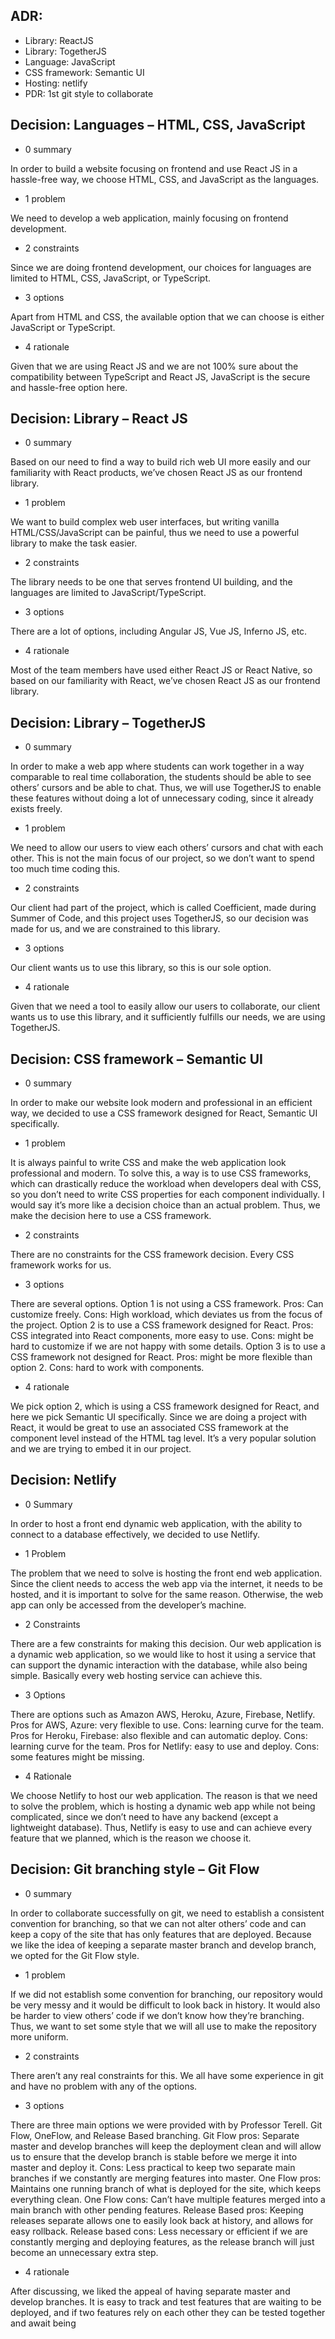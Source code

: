 ## ADR:
* Library: ReactJS
* Library: TogetherJS
* Language: JavaScript
* CSS framework: Semantic UI
* Hosting: netlify
* PDR: 1st git style to collaborate 

## Decision: Languages – HTML, CSS, JavaScript

* 0 summary

In order to build a website focusing on frontend and use React JS in a hassle-free way, we choose HTML, CSS, and JavaScript as the languages.

* 1 problem

We need to develop a web application, mainly focusing on frontend development. 

* 2 constraints

Since we are doing frontend development, our choices for languages are limited to HTML, CSS, JavaScript, or TypeScript.

* 3 options

Apart from HTML and CSS, the available option that we can choose is either JavaScript or TypeScript. 

* 4 rationale

Given that we are using React JS and we are not 100% sure about the compatibility between TypeScript and React JS, JavaScript is the secure and hassle-free option here.

## Decision: Library – React JS

* 0 summary

Based on our need to find a way to build rich web UI more easily and our familiarity with React products, we’ve chosen React JS as our frontend library.

* 1 problem

We want to build complex web user interfaces, but writing vanilla HTML/CSS/JavaScript can be painful, thus we need to use a powerful library to make the task easier.

* 2 constraints

The library needs to be one that serves frontend UI building, and the languages are limited to JavaScript/TypeScript.

* 3 options

There are a lot of options, including Angular JS, Vue JS, Inferno JS, etc.

* 4 rationale

Most of the team members have used either React JS or React Native, so based on our familiarity with React, we’ve chosen React JS as our frontend library.

## Decision: Library – TogetherJS

* 0 summary

In order to make a web app where students can work together in a way comparable to real time collaboration, the students should be able to see others’ cursors and be able to chat. Thus, we will use TogetherJS to enable these features without doing a lot of unnecessary coding, since it already exists freely. 

* 1 problem

We need to allow our users to view each others’ cursors and chat with each other. This is not the main focus of our project, so we don’t want to spend too much time coding this.

* 2 constraints

Our client had part of the project, which is called Coefficient, made during Summer of Code, and this project uses TogetherJS, so our decision was made for us, and we are constrained to this library. 

* 3 options

Our client wants us to use this library, so this is our sole option.  

* 4 rationale

Given that we need a tool to easily allow our users to collaborate, our client wants us to use this library, and it sufficiently fulfills our needs, we are using TogetherJS.

## Decision: CSS framework – Semantic UI

* 0 summary

In order to make our website look modern and professional in an efficient way, we decided to use a CSS framework designed for React, Semantic UI specifically.

* 1 problem

It is always painful to write CSS and make the web application look professional and modern. To solve this, a way is to use CSS frameworks, which can drastically reduce the workload when developers deal with CSS, so you don’t need to write CSS properties for each component individually. I would say it’s more like a decision choice than an actual problem. Thus, we make the decision here to use a CSS framework.

* 2 constraints

There are no constraints for the CSS framework decision. Every CSS framework works for us.

* 3 options

There are several options. Option 1 is not using a CSS framework. Pros: Can customize freely. Cons: High workload, which deviates us from the focus of the project. Option 2 is to use a CSS framework designed for React. Pros: CSS integrated into React components, more easy to use. Cons: might be hard to customize if we are not happy with some details. Option 3 is to use a CSS framework not designed for React. Pros: might be more flexible than option 2. Cons: hard to work with components. 

* 4 rationale

We pick option 2, which is using a CSS framework designed for React, and here we pick Semantic UI specifically. Since we are doing a project with React, it would be great to use an associated CSS framework at the component level instead of the HTML tag level. It’s a very popular solution and we are trying to embed it in our project.

 

## Decision: Netlify

* 0 Summary

In order to host a front end dynamic web application, with the ability to connect to a database effectively, we decided to use Netlify. 

* 1 Problem

The problem that we need to solve is hosting the front end web application. Since the client needs to access the web app via the internet, it needs to be hosted, and it is important to solve for the same reason. Otherwise, the web app can only be accessed from the developer’s machine.

* 2 Constraints

There are a few constraints for making this decision. Our web application is a dynamic web application, so we would like to host it using a service that can support the dynamic interaction with the database, while also being simple. Basically every web hosting service can achieve this.

* 3 Options

There are options such as Amazon AWS, Heroku, Azure, Firebase, Netlify. Pros for AWS, Azure: very flexible to use. Cons: learning curve for the team. Pros for Heroku, Firebase: also flexible and can automatic deploy. Cons: learning curve for the team. Pros for Netlify: easy to use and deploy. Cons: some features might be missing.

* 4 Rationale

We choose Netlify to host our web application. The reason is that we need to solve the problem, which is hosting a dynamic web app while not being complicated, since we don’t need to have any backend (except a lightweight database). Thus, Netlify is easy to use and can achieve every feature that we planned, which is the reason we choose it.

 

## Decision: Git branching style – Git Flow

* 0 summary

In order to collaborate successfully on git, we need to establish a consistent convention for branching, so that we can not alter others’ code and can keep a copy of the site that has only features that are deployed. Because we like the idea of keeping a separate master branch and develop branch, we opted for the Git Flow style. 

* 1 problem

If we did not establish some convention for branching, our repository would be very messy and it would be difficult to look back in history. It would also be harder to view others’ code if we don’t know how they’re branching. Thus, we want to set some style that we will all use to make the repository more uniform.

* 2 constraints

There aren’t any real constraints for this. We all have some experience in git and have no problem with any of the options. 

* 3 options

There are three main options we were provided with by Professor Terell. Git Flow, OneFlow, and Release Based branching. Git Flow pros: Separate master and develop branches will keep the deployment clean and will allow us to ensure that the develop branch is stable before we merge it into master and deploy it. Cons: Less practical to keep two separate main branches if we constantly are merging features into master. One Flow pros: Maintains one running branch of what is deployed for the site, which keeps everything clean. One Flow cons: Can’t have multiple features merged into a main branch with other pending features. Release Based pros: Keeping releases separate allows one to easily look back at history, and allows for easy rollback. Release based cons: Less necessary or efficient if we are constantly merging and deploying features, as the release branch will just become an unnecessary extra step. 

* 4 rationale

After discussing, we liked the appeal of having separate master and develop branches. It is easy to track and test features that are waiting to be deployed, and if two features rely on each other they can be tested together and await being